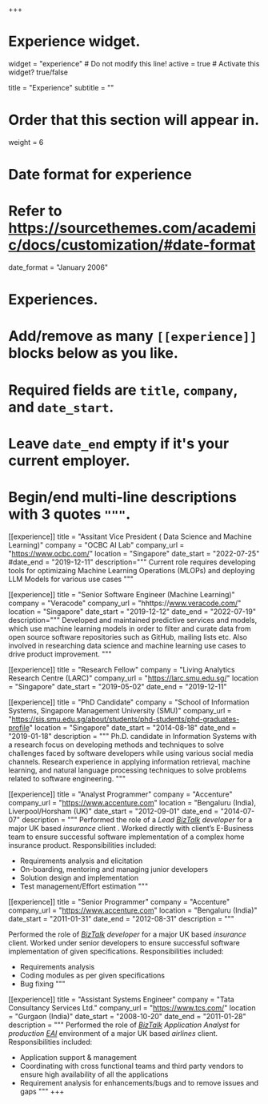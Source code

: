+++
# Experience widget.
widget = "experience"  # Do not modify this line!
active = true  # Activate this widget? true/false

title = "Experience"
subtitle = ""

# Order that this section will appear in.
weight = 6

# Date format for experience
#   Refer to https://sourcethemes.com/academic/docs/customization/#date-format
date_format = "January 2006"

# Experiences.
#   Add/remove as many `[[experience]]` blocks below as you like.
#   Required fields are `title`, `company`, and `date_start`.
#   Leave `date_end` empty if it's your current employer.
#   Begin/end multi-line descriptions with 3 quotes `"""`.

[[experience]]
  title = "Assitant Vice President ( Data Science and Machine Learning)"
  company = "OCBC AI Lab"
  company_url = "https://www.ocbc.com/"
  location = "Singapore"
  date_start = "2022-07-25"
  #date_end = "2019-12-11"
  description="""
  Current role requires developing tools for optimizaing Machine Learning Operations (MLOPs) and deploying LLM Models for various use cases
  """

[[experience]]
  title = "Senior Software Engineer (Machine Learning)"
  company = "Veracode"
  company_url = "hhttps://www.veracode.com/"
  location = "Singapore"
  date_start = "2019-12-12"
  date_end = "2022-07-19"
  description="""
  Developed and maintained predictive services and models, which use machine learning models in order to filter and curate data from open source software repositories such as GitHub, mailing lists etc. Also involved in researching data science and machine learning use cases to drive product improvement.
  """

[[experience]]
  title = "Research Fellow"
  company = "Living Analytics Research Centre (LARC)"
  company_url = "https://larc.smu.edu.sg/"
  location = "Singapore"
  date_start = "2019-05-02"
  date_end = "2019-12-11"
  

[[experience]]
  title = "PhD Candidate"
  company = "School of Information Systems, Singapore Management University (SMU)"
  company_url = "https://sis.smu.edu.sg/about/students/phd-students/phd-graduates-profile"
  location = "Singapore"
  date_start = "2014-08-18"
  date_end = "2019-01-18"
  description = """
  Ph.D. candidate in Information Systems with a research focus on developing methods and techniques to solve challenges faced by software developers while using various social media channels. Research experience in applying information retrieval, machine learning, and natural language processing techniques to solve problems related to software engineering. 
  """
 
[[experience]]
  title = "Analyst Programmer"
  company = "Accenture"
  company_url = "https://www.accenture.com"
  location = "Bengaluru (India), Liverpool/Horsham (UK)"
  date_start = "2012-09-01"
  date_end = "2014-07-07"
  description = """
  Performed the role of a *Lead [BizTalk](https://www.microsoft.com/en-us/cloud-platform/biztalk) developer* for a major UK based *insurance* client . Worked directly with client’s E-Business team to ensure successful software implementation of a complex home insurance product. Responsibilities included:
  
* Requirements analysis and elicitation
* On-boarding, mentoring and managing junior developers
* Solution design and implementation
* Test management/Effort estimation
  """


[[experience]]
  title = "Senior Programmer"
  company = "Accenture"
  company_url = "https://www.accenture.com"
  location = "Bengaluru (India)"
  date_start = "2011-01-31"
  date_end = "2012-08-31"
  description = """
  
  Performed the role of  *[BizTalk](https://www.microsoft.com/en-us/cloud-platform/biztalk) developer* for a major UK based *insurance* client. Worked under senior developers to ensure successful software implementation of given specifications. Responsibilities included:
  
* Requirements analysis
* Coding modules as per given specifications
* Bug fixing
  """




[[experience]]
  title = "Assistant Systems Engineer"
  company = "Tata Consultancy Services Ltd."
  company_url = "https://www.tcs.com/"
  location = "Gurgaon (India)"
  date_start = "2008-10-20"
  date_end = "2011-01-28"
  description = """
  Performed the role of *[BizTalk](https://www.microsoft.com/en-us/cloud-platform/biztalk) Application Analyst* for *production [EAI](https://en.wikipedia.org/wiki/Enterprise_application_integration)* environment of a major UK based *airlines* client.  Responsibilities included:

  * Application support & management
  * Coordinating with cross functional teams and third party vendors to ensure high availability of all the applications
  * Requirement analysis for enhancements/bugs and to remove issues and gaps
  """
+++
